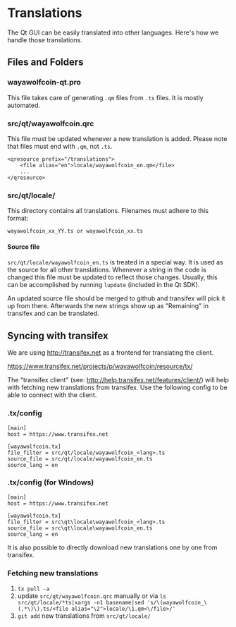 Translations
============

The Qt GUI can be easily translated into other languages. Here's how we
handle those translations.

Files and Folders
-----------------

### wayawolfcoin-qt.pro

This file takes care of generating `.qm` files from `.ts` files. It is mostly
automated.

### src/qt/wayawolfcoin.qrc

This file must be updated whenever a new translation is added. Please note that
files must end with `.qm`, not `.ts`.

    <qresource prefix="/translations">
        <file alias="en">locale/wayawolfcoin_en.qm</file>
        ...
    </qresource>

### src/qt/locale/

This directory contains all translations. Filenames must adhere to this format:

    wayawolfcoin_xx_YY.ts or wayawolfcoin_xx.ts

#### Source file

`src/qt/locale/wayawolfcoin_en.ts` is treated in a special way. It is used as the
source for all other translations. Whenever a string in the code is changed
this file must be updated to reflect those changes. Usually, this can be
accomplished by running `lupdate` (included in the Qt SDK).

An updated source file should be merged to github and transifex will pick it
up from there. Afterwards the new strings show up as "Remaining" in transifex
and can be translated.

Syncing with transifex
----------------------

We are using http://transifex.net as a frontend for translating the client.

https://www.transifex.net/projects/p/wayawolfcoin/resource/tx/

The "transifex client" (see: http://help.transifex.net/features/client/)
will help with fetching new translations from transifex. Use the following
config to be able to connect with the client.

### .tx/config

    [main]
    host = https://www.transifex.net

    [wayawolfcoin.tx]
    file_filter = src/qt/locale/wayawolfcoin_<lang>.ts
    source_file = src/qt/locale/wayawolfcoin_en.ts
    source_lang = en
    
### .tx/config (for Windows)

    [main]
    host = https://www.transifex.net

    [wayawolfcoin.tx]
    file_filter = src\qt\locale\wayawolfcoin_<lang>.ts
    source_file = src\qt\locale\wayawolfcoin_en.ts
    source_lang = en

It is also possible to directly download new translations one by one from transifex.

### Fetching new translations

1. `tx pull -a`
2. update `src/qt/wayawolfcoin.qrc` manually or via
   `ls src/qt/locale/*ts|xargs -n1 basename|sed 's/\(wayawolfcoin_\(.*\)\).ts/<file alias="\2">locale/\1.qm<\/file>/'`
3. `git add` new translations from `src/qt/locale/`
